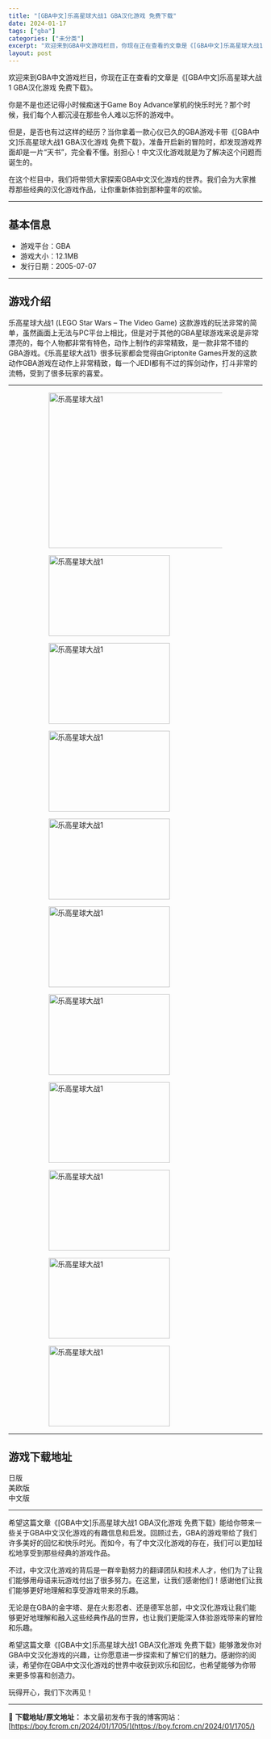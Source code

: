 ```yaml
---
title: "[GBA中文]乐高星球大战1 GBA汉化游戏 免费下载"
date: 2024-01-17
tags: ["gba"]
categories: ["未分类"]
excerpt: "欢迎来到GBA中文游戏栏目，你现在正在查看的文章是《[GBA中文]乐高星球大战1 GBA汉化游戏 免费下载》。 你是不是也还记得小时候痴迷于Game Boy Advance掌机的快乐时光？那个时候，我们每个人都沉浸在那些令人难以忘怀的游戏中。 但是，是否也有过这样的经历？当你拿着一款心仪已久的GBA&hellip;"
layout: post
---
```


欢迎来到GBA中文游戏栏目，你现在正在查看的文章是《[GBA中文]乐高星球大战1 GBA汉化游戏 免费下载》。

你是不是也还记得小时候痴迷于Game Boy Advance掌机的快乐时光？那个时候，我们每个人都沉浸在那些令人难以忘怀的游戏中。

但是，是否也有过这样的经历？当你拿着一款心仪已久的GBA游戏卡带《[GBA中文]乐高星球大战1 GBA汉化游戏 免费下载》，准备开启新的冒险时，却发现游戏界面却是一片“天书”，完全看不懂。别担心！中文汉化游戏就是为了解决这个问题而诞生的。

在这个栏目中，我们将带领大家探索GBA中文汉化游戏的世界。我们会为大家推荐那些经典的汉化游戏作品，让你重新体验到那种童年的欢愉。 <hr><h2>&#22522;&#26412;&#20449;&#24687;</h2> <ul><li>&#28216;&#25103;&#24179;&#21488;&#65306;GBA</li> <li>&#28216;&#25103;&#22823;&#23567;&#65306;12.1MB</li> <li>&#21457;&#34892;&#26085;&#26399;&#65306;2005-07-07</li> </ul><hr><h2>&#28216;&#25103;&#20171;&#32461;</h2> <p>&#20048;&#39640;&#26143;&#29699;&#22823;&#25112;1 (LEGO Star Wars &ndash; The Video Game) &#36825;&#27454;&#28216;&#25103;&#30340;&#29609;&#27861;&#38750;&#24120;&#30340;&#31616;&#21333;&#65292;&#34429;&#28982;&#30011;&#38754;&#19978;&#26080;&#27861;&#19982;PC&#24179;&#21488;&#19978;&#30456;&#27604;&#65292;&#20294;&#26159;&#23545;&#20110;&#20854;&#20182;&#30340;GBA&#26143;&#29699;&#28216;&#25103;&#26469;&#35828;&#26159;&#38750;&#24120;&#28418;&#20142;&#30340;&#65292;&#27599;&#20010;&#20154;&#29289;&#37117;&#38750;&#24120;&#26377;&#29305;&#33394;&#65292;&#21160;&#20316;&#19978;&#21046;&#20316;&#30340;&#38750;&#24120;&#31934;&#33268;&#65292;&#26159;&#19968;&#27454;&#38750;&#24120;&#19981;&#38169;&#30340;GBA&#28216;&#25103;&#12290;&#12298;&#20048;&#39640;&#26143;&#29699;&#22823;&#25112;1&#12299;&#24456;&#22810;&#29609;&#23478;&#37117;&#20250;&#35273;&#24471;&#30001;Griptonite Games&#24320;&#21457;&#30340;&#36825;&#27454;&#21160;&#20316;GBA&#28216;&#25103;&#22312;&#21160;&#20316;&#19978;&#38750;&#24120;&#31934;&#33268;&#65292;&#27599;&#19968;&#20010;JEDI&#37117;&#26377;&#19981;&#36807;&#30340;&#25381;&#21073;&#21160;&#20316;&#65292;&#25171;&#26007;&#38750;&#24120;&#30340;&#27969;&#30021;&#65292;&#21463;&#21040;&#20102;&#24456;&#22810;&#29609;&#23478;&#30340;&#21916;&#29233;&#12290;</p> <hr><figure><figure><img loading="lazy" decoding="async" width="500" height="308" data-id="15879" src="https://boy.fcrom.cn/wp-content/uploads/2024/01/20240116_65a63c3ca2d06.jpg" title="&#20048;&#39640;&#26143;&#29699;&#22823;&#25112;1-&#23553;&#38754;" alt="乐高星球大战1"></figure><figure><img loading="lazy" decoding="async" width="240" height="160" data-id="15603" src="https://boy.fcrom.cn/wp-content/uploads/2024/01/20240116_65a63c3cc9060.png" title="&#20048;&#39640;&#26143;&#29699;&#22823;&#25112;1-1" alt="乐高星球大战1"></figure><figure><img loading="lazy" decoding="async" width="240" height="160" data-id="15607" src="https://boy.fcrom.cn/wp-content/uploads/2024/01/20240116_65a63c3cee475.png" title="&#20048;&#39640;&#26143;&#29699;&#22823;&#25112;1-2" alt="乐高星球大战1"></figure><figure><img loading="lazy" decoding="async" width="240" height="160" data-id="15611" src="https://boy.fcrom.cn/wp-content/uploads/2024/01/20240116_65a63c3d1c7f5.png" title="&#20048;&#39640;&#26143;&#29699;&#22823;&#25112;1-3" alt="乐高星球大战1"></figure><figure><img loading="lazy" decoding="async" width="240" height="160" data-id="15604" src="https://boy.fcrom.cn/wp-content/uploads/2024/01/20240116_65a63c3d41d57.png" title="&#20048;&#39640;&#26143;&#29699;&#22823;&#25112;1-4" alt="乐高星球大战1"></figure><figure><img loading="lazy" decoding="async" width="240" height="160" data-id="15608" src="https://boy.fcrom.cn/wp-content/uploads/2024/01/20240116_65a63c3d6f8ed.png" title="&#20048;&#39640;&#26143;&#29699;&#22823;&#25112;1-5" alt="乐高星球大战1"></figure><figure><img loading="lazy" decoding="async" width="240" height="160" data-id="15612" src="https://boy.fcrom.cn/wp-content/uploads/2024/01/20240116_65a63c3d9bda0.png" title="&#20048;&#39640;&#26143;&#29699;&#22823;&#25112;1" alt="乐高星球大战1"></figure><figure><img loading="lazy" decoding="async" width="240" height="160" data-id="15605" src="https://boy.fcrom.cn/wp-content/uploads/2024/01/20240116_65a63c3dc8cef.png" title="&#20048;&#39640;&#26143;&#29699;&#22823;&#25112;1" alt="乐高星球大战1"></figure><figure><img loading="lazy" decoding="async" width="240" height="160" data-id="15606" src="https://boy.fcrom.cn/wp-content/uploads/2024/01/20240116_65a63c3deddc1.png" title="&#20048;&#39640;&#26143;&#29699;&#22823;&#25112;1" alt="乐高星球大战1"></figure><figure><img loading="lazy" decoding="async" width="240" height="160" data-id="15610" src="https://boy.fcrom.cn/wp-content/uploads/2024/01/20240116_65a63c3e313ad.png" title="&#20048;&#39640;&#26143;&#29699;&#22823;&#25112;1" alt="乐高星球大战1"></figure><figure><img loading="lazy" decoding="async" width="240" height="160" data-id="15609" src="https://boy.fcrom.cn/wp-content/uploads/2024/01/20240116_65a63c3e5f8bb.png" title="&#20048;&#39640;&#26143;&#29699;&#22823;&#25112;1" alt="乐高星球大战1"></figure></figure><hr><h2>&#28216;&#25103;&#19979;&#36733;&#22320;&#22336;</h2> <div><div> <div> <span></span><span>&#26085;&#29256;</span></div> <div> <span></span><span>&#32654;&#27431;&#29256;</span></div> <div> <span></span><span>&#20013;&#25991;&#29256;</span></div> </div></div> <hr>希望这篇文章《[GBA中文]乐高星球大战1 GBA汉化游戏 免费下载》能给你带来一些关于GBA中文汉化游戏的有趣信息和启发。回顾过去，GBA的游戏带给了我们许多美好的回忆和快乐时光。而如今，有了中文汉化游戏的存在，我们可以更加轻松地享受到那些经典的游戏作品。

不过，中文汉化游戏的背后是一群辛勤努力的翻译团队和技术人才，他们为了让我们能够用母语来玩游戏付出了很多努力。在这里，让我们感谢他们！感谢他们让我们能够更好地理解和享受游戏带来的乐趣。

无论是在GBA的金字塔、是在火影忍者、还是德军总部，中文汉化游戏让我们能够更好地理解和融入这些经典作品的世界，也让我们更能深入体验游戏带来的冒险和乐趣。

希望这篇文章《[GBA中文]乐高星球大战1 GBA汉化游戏 免费下载》能够激发你对GBA中文汉化游戏的兴趣，让你愿意进一步探索和了解它们的魅力。感谢你的阅读，希望你在GBA中文汉化游戏的世界中收获到欢乐和回忆，也希望能够为你带来更多惊喜和创造力。

玩得开心，我们下次再见！

---
📖 **下载地址/原文地址：** 本文最初发布于我的博客网站：[https://boy.fcrom.cn/2024/01/1705/](https://boy.fcrom.cn/2024/01/1705/)
